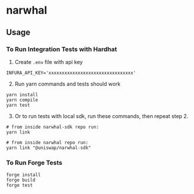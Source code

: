 # narwhal

## Usage
### To Run Integration Tests with Hardhat
1. Create `.env` file with api key
```
INFURA_API_KEY='xxxxxxxxxxxxxxxxxxxxxxxxxxxxxxxx'
```

2. Run yarn commands and tests should work
```
yarn install
yarn compile
yarn test
```

3. Or to run tests with local sdk, run these commands, then repeat step 2.
```
# from inside narwhal-sdk repo run:
yarn link

# from inside narwhal repo run:
yarn link "@uniswap/narwhal-sdk"
```


### To Run Forge Tests
```
forge install
forge build
forge test
```
